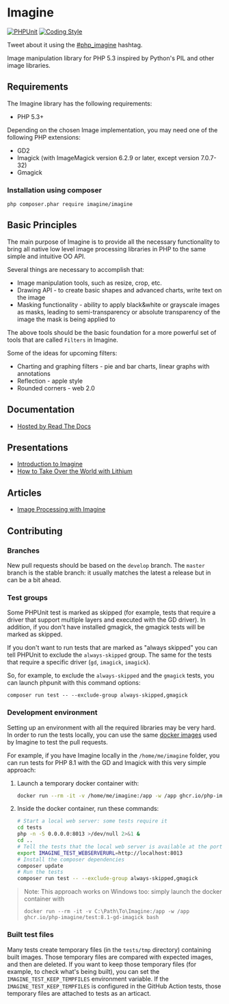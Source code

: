 # Imagine
[![PHPUnit](https://github.com/php-imagine/Imagine/actions/workflows/phpunit.yml/badge.svg)](https://github.com/php-imagine/Imagine/actions/workflows/phpunit.yml)
[![Coding Style](https://github.com/php-imagine/Imagine/actions/workflows/coding-style.yml/badge.svg)](https://github.com/php-imagine/Imagine/actions/workflows/coding-style.yml)

Tweet about it using the [#php_imagine](https://twitter.com/search?q=%23php_imagine) hashtag.

Image manipulation library for PHP 5.3 inspired by Python's PIL and other image
libraries.

## Requirements

The Imagine library has the following requirements:

 - PHP 5.3+

Depending on the chosen Image implementation, you may need one of the following PHP extensions:

 - GD2
 - Imagick (with ImageMagick version 6.2.9 or later, except version 7.0.7-32)
 - Gmagick

### Installation using composer
`php composer.phar require imagine/imagine`

## Basic Principles

The main purpose of Imagine is to provide all the necessary functionality to bring all native low level image processing libraries in PHP to the same simple and intuitive OO API.

Several things are necessary to accomplish that:

* Image manipulation tools, such as resize, crop, etc.
* Drawing API - to create basic shapes and advanced charts, write text on the image
* Masking functionality - ability to apply black&white or grayscale images as masks, leading to semi-transparency or absolute transparency of the image the mask is being applied to

The above tools should be the basic foundation for a more powerful set of tools that are called ``Filters`` in Imagine.

Some of the ideas for upcoming filters:

* Charting and graphing filters - pie and bar charts, linear graphs with annotations
* Reflection - apple style
* Rounded corners - web 2.0

## Documentation ##

 - [Hosted by Read The Docs](http://imagine.readthedocs.org/)

## Presentations ##

 - [Introduction to Imagine](http://www.slideshare.net/avalanche123/introduction-toimagine)
 - [How to Take Over the World with Lithium](http://speakerdeck.com/u/nateabele/p/how-to-take-over-the-world-with-lithium?slide=33)

## Articles ##

 - [Image Processing with Imagine](http://www.phparch.com/2011/03/image-processing-with-imagine)

## Contributing ##

### Branches

New pull requests should be based on the `develop` branch.
The `master` branch is the stable branch: it usually matches the latest a release but in can be a bit ahead.

### Test groups

Some PHPUnit test is marked as skipped (for example, tests that require a driver that support multiple layers and executed with the GD driver).
In addition, if you don't have installed gmagick, the gmagick tests will be marked as skipped.

If you don't want to run tests that are marked as "always skipped" you can tell PHPUnit to exclude the `always-skipped` group.
The same for the tests that require a specific driver (`gd`, `imagick`, `imagick`).

So, for example, to exclude the `always-skipped` and the `gmagick` tests, you can launch phpunit with this command options:

```
composer run test -- --exclude-group always-skipped,gmagick
```


### Development environment

Setting up an environment with all the required libraries may be very hard.
In order to run the tests locally, you can use the same [docker images](https://github.com/php-imagine/docker-builder/pkgs/container/test) used by Imagine to test the pull requests.

For example, if you have Imagine locally in the `/home/me/imagine` folder, you can run tests for PHP 8.1 with the GD and Imagick with this very simple approach:

1. Launch a temporary docker container with:
   ```sh
   docker run --rm -it -v /home/me/imagine:/app -w /app ghcr.io/php-imagine/test:8.1-gd-imagick bash
   ```
2. Inside the docker container, run these commands:
   ```sh
   # Start a local web server: some tests require it
   cd tests
   php -n -S 0.0.0.0:8013 >/dev/null 2>&1 &
   cd ..
   # Tell the tests that the local web server is available at the port 8013
   export IMAGINE_TEST_WEBSERVERURL=http://localhost:8013
   # Install the composer dependencies
   composer update
   # Run the tests
   composer run test -- --exclude-group always-skipped,gmagick
   ```

> Note: This approach works on Windows too: simply launch the docker container with
> ```
> docker run --rm -it -v C:\Path\To\Imagine:/app -w /app ghcr.io/php-imagine/test:8.1-gd-imagick bash
> ```

### Built test files

Many tests create temporary files (in the `tests/tmp` directory) containing built images.
Those temporary files are compared with expected images, and then are deleted.
If you want to keep those temporary files (for example, to check what's being built), you can set the `IMAGINE_TEST_KEEP_TEMPFILES` environment variable.
If the `IMAGINE_TEST_KEEP_TEMPFILES` is configured in the GitHub Action tests, those temporary files are attached to tests as an articact.
